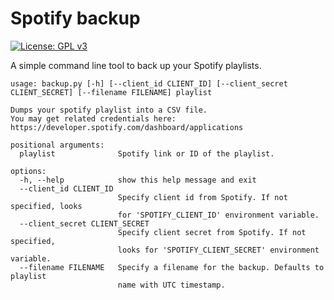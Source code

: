 # Spotify backup

[![License: GPL v3](https://img.shields.io/badge/License-GPLv3-blue.svg)](https://www.gnu.org/licenses/gpl-3.0)

A simple command line tool to back up your Spotify playlists.

```text
usage: backup.py [-h] [--client_id CLIENT_ID] [--client_secret CLIENT_SECRET] [--filename FILENAME] playlist

Dumps your spotify playlist into a CSV file.
You may get related credentials here:
https://developer.spotify.com/dashboard/applications

positional arguments:
  playlist              Spotify link or ID of the playlist.

options:
  -h, --help            show this help message and exit
  --client_id CLIENT_ID
                        Specify client id from Spotify. If not specified, looks
                        for 'SPOTIFY_CLIENT_ID' environment variable.
  --client_secret CLIENT_SECRET
                        Specify client secret from Spotify. If not specified,
                        looks for 'SPOTIFY_CLIENT_SECRET' environment variable.
  --filename FILENAME   Specify a filename for the backup. Defaults to playlist
                        name with UTC timestamp.
```
